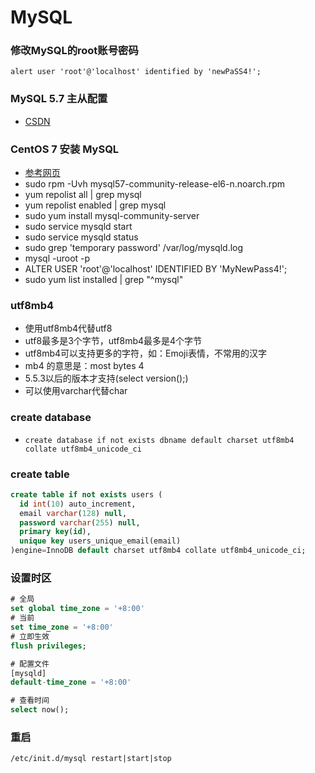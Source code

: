 # MySQL

### 修改MySQL的root账号密码
```
alert user 'root'@'localhost' identified by 'newPaSS4!';
```


### MySQL 5.7 主从配置
- [CSDN](http://blog.csdn.net/lysc_forever/article/details/52216929)

### CentOS 7 安装 MySQL
- [参考网页](https://dev.mysql.com/doc/mysql-yum-repo-quick-guide/en/)
- sudo rpm -Uvh mysql57-community-release-el6-n.noarch.rpm
- yum repolist all | grep mysql
- yum repolist enabled | grep mysql
- sudo yum install mysql-community-server
- sudo service mysqld start
- sudo service mysqld status
- sudo grep 'temporary password' /var/log/mysqld.log
- mysql -uroot -p
- ALTER USER 'root'@'localhost' IDENTIFIED BY 'MyNewPass4!';
- sudo yum list installed | grep "^mysql"

### utf8mb4
- 使用utf8mb4代替utf8
- utf8最多是3个字节，utf8mb4最多是4个字节
- utf8mb4可以支持更多的字符，如：Emoji表情，不常用的汉字
- mb4 的意思是：most bytes 4
- 5.5.3以后的版本才支持(select version();)
- 可以使用varchar代替char

### create database
- `create database if not exists dbname default charset utf8mb4 collate utf8mb4_unicode_ci`

### create table
```sql
create table if not exists users (
  id int(10) auto_increment,
  email varchar(128) null,
  password varchar(255) null,
  primary key(id),
  unique key users_unique_email(email)
)engine=InnoDB default charset utf8mb4 collate utf8mb4_unicode_ci;
```

### 设置时区
```sql
# 全局
set global time_zone = '+8:00'
# 当前
set time_zone = '+8:00'
# 立即生效
flush privileges;

# 配置文件
[mysqld]
default-time_zone = '+8:00'

# 查看时间
select now();
```

### 重启
`/etc/init.d/mysql restart|start|stop`


